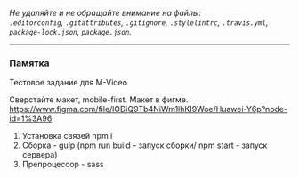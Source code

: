 
_Не удаляйте и не обращайте внимание на файлы:_<br>
_`.editorconfig`, `.gitattributes`, `.gitignore`, `.stylelintrc`, `.travis.yml`, `package-lock.json`, `package.json`._

---

### Памятка

Тестовое задание для M-Video

Сверстайте макет, mobile-first. Макет в фигме. https://www.figma.com/file/lODiQ9Tb4NiWm1lhKI9Woe/Huawei-Y6p?node-id=1%3A96 

1. Установка связей npm i
2. Сборка - gulp (npm run build - запуск сборки/ npm start - запуск сервера)
3. Препроцессор - sass
